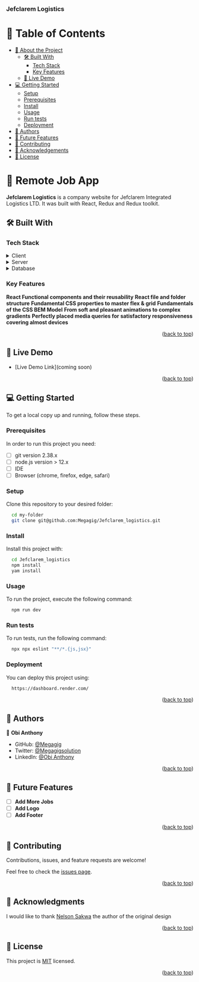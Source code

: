   <h3><b>Jefclarem Logistics </b></h3>

</div>

# 📗 Table of Contents

- [📖 About the Project](#about-project)
  - [🛠 Built With](#built-with)
    - [Tech Stack](#tech-stack)
    - [Key Features](#key-features)
  - [🚀 Live Demo](#live-demo)
- [💻 Getting Started](#getting-started)
  - [Setup](#setup)
  - [Prerequisites](#prerequisites)
  - [Install](#install)
  - [Usage](#usage)
  - [Run tests](#run-tests)
  - [Deployment](#triangular_flag_on_post-deployment)
- [👥 Authors](#authors)
- [🔭 Future Features](#future-features)
- [🤝 Contributing](#contributing)
- [🙏 Acknowledgements](#acknowledgements)
- [📝 License](#license)

# 📖 Remote Job App<a name="about-project"></a>

**Jefclarem Logistics** is a company website for Jefclarem Integrated Logistics LTD. It was built with React, Redux and Redux toolkit.

## 🛠 Built With <a name="built-with"></a>

### Tech Stack <a name="tech-stack"></a>

<details>
  <summary>Client</summary>
  <ul>
    <li><a href="https://reactjs.org/">React.js</a></li>
    <li><a href="https://redux.js.org/">Redux</a></li>
    <li><a href="https://www.w3.org/Style/CSS/Overview.en.html">CSS</a></li>
  </ul>
</details>

<details>
<summary>Server</summary>
  <ul>
    <li><a href="https://dashboard.render.com/">Render</a></li>
  </ul>
</details>

<details>
<summary>Database</summary>
  <ul>
    <li><a href="https://remotive.com/">Remotive API</a></li>
  </ul>
</details>

### Key Features <a name="key-features"></a>

**React Functional components and their reusability**
**React file and folder structure**
**Fundamental CSS properties to master flex & grid**
**Fundamentals of the CSS BEM Model**
**From soft and pleasant animations to complex gradients**
**Perfectly placed media queries for satisfactory responsiveness covering almost devices**

<p align="right">(<a href="#readme-top">back to top</a>)</p>

## 🚀 Live Demo <a name="live-demo"></a>

- [Live Demo Link](coming soon)

<p align="right">(<a href="#readme-top">back to top</a>)</p>

## 💻 Getting Started <a name="getting-started"></a>

To get a local copy up and running, follow these steps.

### Prerequisites

In order to run this project you need:

- [ ] git version 2.38.x
- [ ] node.js version > 12.x
- [ ] IDE
- [ ] Browser (chrome, firefox, edge, safari)

### Setup

Clone this repository to your desired folder:

```sh
  cd my-folder
  git clone git@github.com:Megagig/Jefclarem_logistics.git
```

### Install

Install this project with:

```sh
  cd Jefclarem_logistics
  npm install
  yam install
```

### Usage

To run the project, execute the following command:

```sh
  npm run dev
```

### Run tests

To run tests, run the following command:

```sh
  npx npx eslint "**/*.{js,jsx}"
```

### Deployment

You can deploy this project using:

```sh
  https://dashboard.render.com/
```

<p align="right">(<a href="#readme-top">back to top</a>)</p>

## 👥 Authors <a name="authors"></a>

👤 **Obi Anthony**

- GitHub: [@Megagig](https://github.com/megagig)
- Twitter: [@Megagigsolution](https://twitter.com/megagigsolution)
- LinkedIn: [@Obi Anthony](https://www.linkedin.com/in/obi-anthony/)

<p align="right">(<a href="#readme-top">back to top</a>)</p>

## 🔭 Future Features <a name="future-features"></a>

- [ ] **Add More Jobs**
- [ ] **Add Logo**
- [ ] **Add Footer**

<p align="right">(<a href="#readme-top">back to top</a>)</p>

## 🤝 Contributing <a name="contributing"></a>

Contributions, issues, and feature requests are welcome!

Feel free to check the [issues page](https://github.com/megagig/Remote-Job-App/issues).

<p align="right">(<a href="#readme-top">back to top</a>)</p>

## 🙏 Acknowledgments <a name="acknowledgements"></a>

I would like to thank [Nelson Sakwa](https://www.behance.net/sakwadesignstudio) the author of the original design

<p align="right">(<a href="#readme-top">back to top</a>)</p>

## 📝 License <a name="license"></a>

This project is [MIT](https://github.com/Megagig/Remote-Job-App/blob/development/LICENSE) licensed.

<p align="right">(<a href="#readme-top">back to top</a>)</p>
